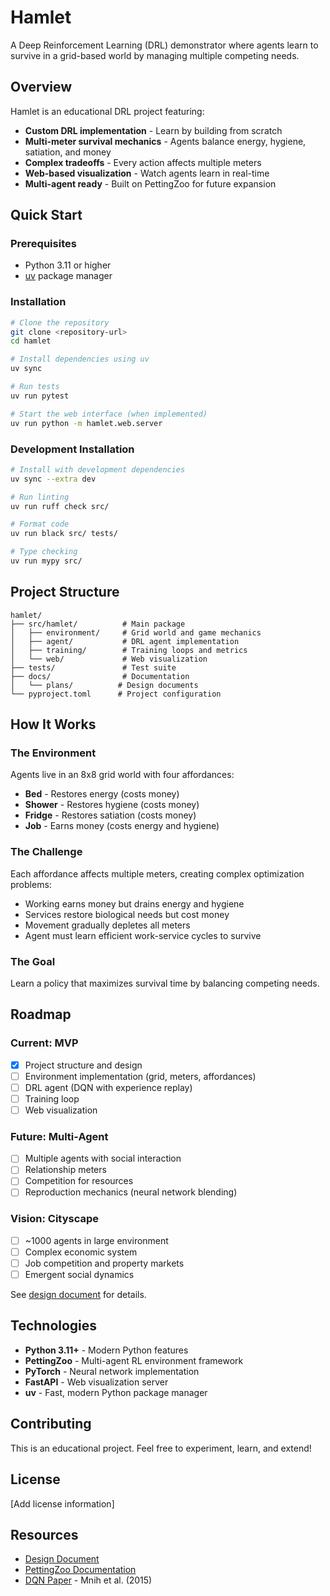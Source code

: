 # Hamlet

A Deep Reinforcement Learning (DRL) demonstrator where agents learn to survive in a grid-based world by managing multiple competing needs.

## Overview

Hamlet is an educational DRL project featuring:
- **Custom DRL implementation** - Learn by building from scratch
- **Multi-meter survival mechanics** - Agents balance energy, hygiene, satiation, and money
- **Complex tradeoffs** - Every action affects multiple meters
- **Web-based visualization** - Watch agents learn in real-time
- **Multi-agent ready** - Built on PettingZoo for future expansion

## Quick Start

### Prerequisites
- Python 3.11 or higher
- [uv](https://github.com/astral-sh/uv) package manager

### Installation

```bash
# Clone the repository
git clone <repository-url>
cd hamlet

# Install dependencies using uv
uv sync

# Run tests
uv run pytest

# Start the web interface (when implemented)
uv run python -m hamlet.web.server
```

### Development Installation

```bash
# Install with development dependencies
uv sync --extra dev

# Run linting
uv run ruff check src/

# Format code
uv run black src/ tests/

# Type checking
uv run mypy src/
```

## Project Structure

```
hamlet/
├── src/hamlet/          # Main package
│   ├── environment/     # Grid world and game mechanics
│   ├── agent/           # DRL agent implementation
│   ├── training/        # Training loops and metrics
│   └── web/             # Web visualization
├── tests/               # Test suite
├── docs/                # Documentation
│   └── plans/          # Design documents
└── pyproject.toml      # Project configuration
```

## How It Works

### The Environment

Agents live in an 8x8 grid world with four affordances:
- **Bed** - Restores energy (costs money)
- **Shower** - Restores hygiene (costs money)
- **Fridge** - Restores satiation (costs money)
- **Job** - Earns money (costs energy and hygiene)

### The Challenge

Each affordance affects multiple meters, creating complex optimization problems:
- Working earns money but drains energy and hygiene
- Services restore biological needs but cost money
- Movement gradually depletes all meters
- Agent must learn efficient work-service cycles to survive

### The Goal

Learn a policy that maximizes survival time by balancing competing needs.

## Roadmap

### Current: MVP
- [x] Project structure and design
- [ ] Environment implementation (grid, meters, affordances)
- [ ] DRL agent (DQN with experience replay)
- [ ] Training loop
- [ ] Web visualization

### Future: Multi-Agent
- [ ] Multiple agents with social interaction
- [ ] Relationship meters
- [ ] Competition for resources
- [ ] Reproduction mechanics (neural network blending)

### Vision: Cityscape
- [ ] ~1000 agents in large environment
- [ ] Complex economic system
- [ ] Job competition and property markets
- [ ] Emergent social dynamics

See [design document](docs/plans/2025-10-27-hamlet-drl-design.md) for details.

## Technologies

- **Python 3.11+** - Modern Python features
- **PettingZoo** - Multi-agent RL environment framework
- **PyTorch** - Neural network implementation
- **FastAPI** - Web visualization server
- **uv** - Fast, modern Python package manager

## Contributing

This is an educational project. Feel free to experiment, learn, and extend!

## License

[Add license information]

## Resources

- [Design Document](docs/plans/2025-10-27-hamlet-drl-design.md)
- [PettingZoo Documentation](https://pettingzoo.farama.org/)
- [DQN Paper](https://www.nature.com/articles/nature14236) - Mnih et al. (2015)
